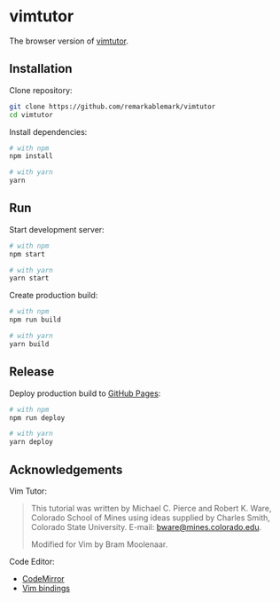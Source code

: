 # vimtutor

The browser version of [vimtutor](https://remarkablemark.org/vimtutor/).

## Installation

Clone repository:

```sh
git clone https://github.com/remarkablemark/vimtutor
cd vimtutor
```

Install dependencies:

```sh
# with npm
npm install

# with yarn
yarn
```

## Run

Start development server:

```sh
# with npm
npm start

# with yarn
yarn start
```

Create production build:

```sh
# with npm
npm run build

# with yarn
yarn build
```

## Release

Deploy production build to [GitHub Pages](https://pages.github.com):

```sh
# with npm
npm run deploy

# with yarn
yarn deploy
```

## Acknowledgements

Vim Tutor:

> This tutorial was written by Michael C. Pierce and Robert K. Ware,
> Colorado School of Mines using ideas supplied by Charles Smith,
> Colorado State University. E-mail: bware@mines.colorado.edu.
>
> Modified for Vim by Bram Moolenaar.

Code Editor:

* [CodeMirror](https://codemirror.net)
* [Vim bindings](https://codemirror.net/demo/vim.html)
